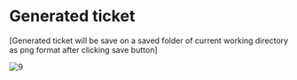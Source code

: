 # Generated ticket
[Generated ticket will be save on a saved folder of current working directory as png format after clicking save button]

![9](https://user-images.githubusercontent.com/100506477/210617567-cbe80402-ba17-46df-aebb-4f79556305c2.png)
